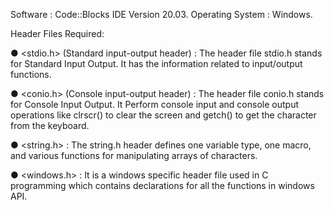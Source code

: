 Software : 
  Code::Blocks IDE Version 20.03.
Operating System :
  Windows.

Header Files Required:

●	<stdio.h> (Standard input-output header) : The header file stdio.h stands for Standard Input Output. It has the information related to input/output functions.        
   
●	<conio.h> (Console input-output header) : The header file conio.h stands for Console Input Output. It Perform console input and console output operations like clrscr() to clear   the screen and getch() to get the character from the keyboard.            
    
●	<string.h> : The string.h header defines one variable type, one macro, and various functions for manipulating arrays of characters.       
     
●	<windows.h> : It is a windows specific header file used in C programming which contains declarations for all the functions in windows API.        
